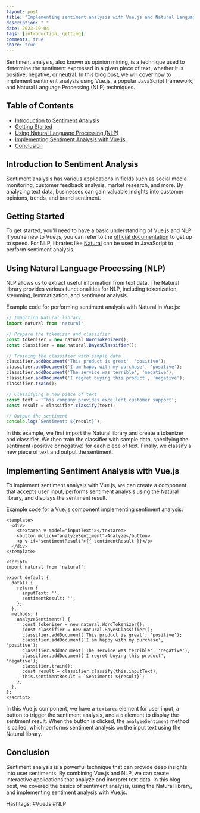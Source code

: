 ```yaml
---
layout: post
title: "Implementing sentiment analysis with Vue.js and Natural Language Processing (NLP)"
description: " "
date: 2023-10-04
tags: [introduction, getting]
comments: true
share: true
---
```


Sentiment analysis, also known as opinion mining, is a technique used to determine the sentiment expressed in a given piece of text, whether it is positive, negative, or neutral. In this blog post, we will cover how to implement sentiment analysis using Vue.js, a popular JavaScript framework, and Natural Language Processing (NLP) techniques.

## Table of Contents
- [Introduction to Sentiment Analysis](#introduction-to-sentiment-analysis)
- [Getting Started](#getting-started)
- [Using Natural Language Processing (NLP)](#using-natural-language-processing-nlp)
- [Implementing Sentiment Analysis with Vue.js](#implementing-sentiment-analysis-with-vuejs)
- [Conclusion](#conclusion)

## Introduction to Sentiment Analysis

Sentiment analysis has various applications in fields such as social media monitoring, customer feedback analysis, market research, and more. By analyzing text data, businesses can gain valuable insights into customer opinions, trends, and brand sentiment.

## Getting Started

To get started, you'll need to have a basic understanding of Vue.js and NLP. If you're new to Vue.js, you can refer to the [official documentation](https://vuejs.org/) to get up to speed. For NLP, libraries like [Natural](https://github.com/NaturalNode/natural) can be used in JavaScript to perform sentiment analysis.

## Using Natural Language Processing (NLP)

NLP allows us to extract useful information from text data. The Natural library provides various functionalities for NLP, including tokenization, stemming, lemmatization, and sentiment analysis.

Example code for performing sentiment analysis with Natural in Vue.js:

```javascript
// Importing Natural library
import natural from 'natural';

// Prepare the tokenizer and classifier
const tokenizer = new natural.WordTokenizer();
const classifier = new natural.BayesClassifier();

// Training the classifier with sample data
classifier.addDocument('This product is great', 'positive');
classifier.addDocument('I am happy with my purchase', 'positive');
classifier.addDocument('The service was terrible', 'negative');
classifier.addDocument('I regret buying this product', 'negative');
classifier.train();

// Classifying a new piece of text
const text = 'This company provides excellent customer support';
const result = classifier.classify(text);

// Output the sentiment
console.log(`Sentiment: ${result}`);
```

In this example, we first import the Natural library and create a tokenizer and classifier. We then train the classifier with sample data, specifying the sentiment (positive or negative) for each piece of text. Finally, we classify a new piece of text and output the sentiment.

## Implementing Sentiment Analysis with Vue.js

To implement sentiment analysis with Vue.js, we can create a component that accepts user input, performs sentiment analysis using the Natural library, and displays the sentiment result.

Example code for a Vue.js component implementing sentiment analysis:

```vue
<template>
  <div>
    <textarea v-model="inputText"></textarea>
    <button @click="analyzeSentiment">Analyze</button>
    <p v-if="sentimentResult">{{ sentimentResult }}</p>
  </div>
</template>

<script>
import natural from 'natural';

export default {
  data() {
    return {
      inputText: '',
      sentimentResult: '',
    };
  },
  methods: {
    analyzeSentiment() {
      const tokenizer = new natural.WordTokenizer();
      const classifier = new natural.BayesClassifier();
      classifier.addDocument('This product is great', 'positive');
      classifier.addDocument('I am happy with my purchase', 'positive');
      classifier.addDocument('The service was terrible', 'negative');
      classifier.addDocument('I regret buying this product', 'negative');
      classifier.train();
      const result = classifier.classify(this.inputText);
      this.sentimentResult = `Sentiment: ${result}`;
    },
  },
};
</script>
```

In this Vue.js component, we have a `textarea` element for user input, a button to trigger the sentiment analysis, and a `p` element to display the sentiment result. When the button is clicked, the `analyzeSentiment` method is called, which performs sentiment analysis on the input text using the Natural library.

## Conclusion

Sentiment analysis is a powerful technique that can provide deep insights into user sentiments. By combining Vue.js and NLP, we can create interactive applications that analyze and interpret text data. In this blog post, we covered the basics of sentiment analysis, using the Natural library, and implementing sentiment analysis with Vue.js.

Hashtags: #VueJs #NLP